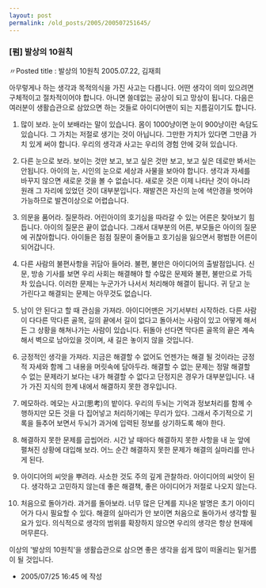 ```yaml
---
layout: post
permalink: /old_posts/2005/200507251645/
---
```


### [펌] 발상의 10원칙

〃Posted title : 발상의 10원칙 
2005.07.22, 김재희 


아무렇게나 하는 생각과 목적의식을 가진 사고는 다릅니다. 어떤 생각이 의미 있으려면 구체적이고 절차적이어야 합니다. 아니면 쓸데없는 공상이 되고 망상이 됩니다. 다음은 여러분이 생활습관으로 삼았으면 하는 것들로 아이디어맨이 되는 지름길이기도 합니다. 

1. 많이 보라.
눈이 보배라는 말이 있습니다. 몸이 1000냥이면 눈이 900냥이란 속담도 있습니다. 그 가치는 저절로 생기는 것이 아닙니다. 그만한 가치가 있다면 그만큼 가치 있게 써야 합니다. 우리의 생각과 사고는 우리의 경험 안에 갖혀 있습니다. 

2. 다른 눈으로 보라. 
보이는 것만 보고, 보고 싶은 것만 보고, 보고 싶은 데로만 봐서는 안됩니다. 아이의 눈, 시인의 눈으로 세상과 사물을 보아야 합니다. 생각과 자세를 바꾸지 않으면 새로운 것을 볼 수 없습니다. 새로운 것은 이제 나타난 것이 아니라 원래 그 자리에 있었던 것이 대부분입니다. 재발견은 자신의 눈에 색안경을 벗어야 가능하므로 발견이상으로 어렵습니다. 

3. 의문을 품어라. 질문하라.
어린아이의 호기심을 따라갈 수 있는 어른은 찾아보기 힘듭니다. 아이의 질문은 끝이 없습니다. 그래서 대부분의 어른, 부모들은 아이의 질문에 귀찮아합니다. 아이들은 점점 질문이 줄어들고 호기심을 잃으면서 평범한 어른이 되어갑니다. 

4. 다른 사람의 불편사항을 귀담아 들어라.
불편, 불만은 아이디어의 출발점입니다. 신문, 방송 기사를 보면 우리 사회는 해결해야 할 수많은 문제와 불편, 불만으로 가득 차 있습니다. 이러한 문제는 누군가가 나서서 처리해야 해결이 됩니다. 귀 닫고 눈 가린다고 해결되는 문제는 아무것도 없습니다. 

5. 남이 안 된다고 할 때 관심을 가져라.
아이디어맨은 거기서부터 시작하라. 다른 사람이 다다른 막다른 골목, 길의 끝에서 길이 없다고 돌아서는 사람이 있고 어떻게 해서든 그 상황을 해쳐나가는 사람이 있습니다. 뒤돌아 선다면 막다른 골목의 끝은 계속해서 벽으로 남아있을 것이며, 새 길은 놓이지 않을 것입니다. 

6. 긍정적인 생각을 가져라. 
지금은 해결할 수 없어도 언젠가는 해결 될 것이라는 긍정적 자세와 함께 그 내용을 머릿속에 담아두라. 해결할 수 없는 문제는 정말 해결할 수 없는 문제라기 보다는 내가 해결할 수 없다고 단정지은 경우가 대부분입니다. 내가 가진 지식의 한계 내에서 해결하지 못한 경우입니다. 

7. 메모하라.
메모는 사고(思考)의 밭이다. 우리의 두뇌는 기억과 정보처리를 함께 수행하지만 모든 것을 다 집어넣고 처리하기에는 무리가 있다. 그래서 주기적으로 기록을 들추어 보면서 두뇌가 과거에 입력된 정보를 상기하도록 해야 한다. 

8. 해결하지 못한 문제를 곱씹어라.
시간 날 때마다 해결하지 못한 사항을 내 눈 앞에 펼쳐진 상황에 대입해 보라. 어느 순간 해결하지 못한 문제가 해결의 실마리를 만나게 된다. 

9. 아이디어의 씨앗을 뿌려라. 
사소한 것도 주의 깊게 관찰하라. 아이디어의 씨앗이 된다. 생각하고 고민하지 않는데 좋은 해결책, 좋은 아이디어가 저절로 나오지 않는다. 

10. 처음으로 돌아가라. 과거를 돌아보라.
너무 많은 단계를 지나온 발명은 초기 아이디어가 다시 필요할 수 있다. 해결의 실마리가 안 보이면 처음으로 돌아가서 생각할 필요가 있다. 의식적으로 생각의 범위를 확장하지 않으면 우리의 생각은 항상 현재에 머무른다. 

이상의 '발상의 10원칙'을 생활습관으로 삼으면 좋은 생각을 쉽게 많이 떠올리는 밑거름이 될 것입니다. 





- 2005/07/25 16:45 에 작성